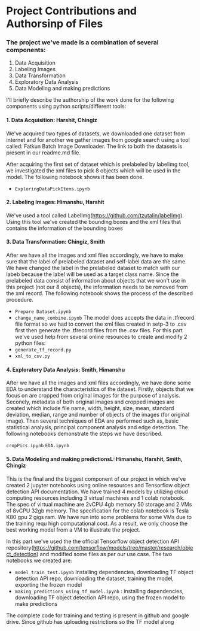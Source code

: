 # Project Contributions and Authorsinp of Files
### The project we've made is a combination of several components:

1. Data Acquisition
2. Labeling Images
3. Data Transformation
4. Exploratory Data Analysis
5. Data Modeling and making predictions

I'll briefly describe the authorship of the work done for the following components using python scripts/different tools:

#### 1. Data Acquisition: Harshit, Chingiz
We've acquired two types of datasets, we downloaded one dataset from internet and for another we gather images from google search using a tool called: Fatkun Batch Image Downloader. The link to both the datasets is present in our readme.md file.

After acquiring the first set of dataset which is prelabeled by labelimg tool, we investigated the xml files to pick 8 objects which will be used in the model. The following notebook shows it has been done.
- `ExploringDataPickItems.ipynb`



#### 2. Labeling Images: Himanshu, Harshit
We've used a tool called LabelImg(https://github.com/tzutalin/labelImg). Using this tool we've created the bounding boxes and the xml files that contains the information of the bounding boxes


#### 3. Data Transformation: Chingiz, Smith
After we have all the images and xml files accordingly, we have to make sure that the label of prelabeled dataset and self-label data are the same. We have changed the label in the prelabeled dataset to match with our labeb because the label will be used as a target class name. Since the prelabeled data consist of information about objects that we won't use in this project (not our 8 objects), the information needs to be removed from the xml record. The following notebook shows the process of the described procedure.
- `Prepare Dataset.ipynb`
- `change_name_combine.ipynb`
The model does accepts the data in .tfrecord file format so we had to convert the xml files created in setp-3 to .csv first then generate the .tfrecord files from the .csv files.
For this part we've used help from several online resources to create and modify 2 python files:
- `generate_tf_record.py`
- `xml_to_csv.py`

#### 4. Exploratory Data Analysis: Smith, Himanshu
After we have all the images and xml files accordingly, we have done some EDA to understand the characteristics of  the dataset. Firstly, objects that we focus on are cropped from original images for the purpose of analysis. Seconely, metadata of both original images and cropped images are created which include file name, width, height, size, mean, standard deviation, median, range and number of objects of the images (for original image). Then several techniques of EDA are performed such as, basic statistical analysis, principal component analysis and edge detection. The following notebooks demonstrate the steps we have described.

`cropPics.ipynb`
`EDA.ipynb`

#### 5. Data Modeling and making predictionsL: Himanshu, Harshit, Smith, Chingiz
This is the final and the biggest component of our project in which we've created 2 jupyter notebooks using online resources and Tensorflow object detection API documentation. We have trained 4 models by utilizing cloud computing resources including 3 virtual machines and 1 colab notebook. The spec of virtual machine are 2vCPU 4gb memory 50 storage and 2 VMs of 8vCPU 32gb memory. The specification for the colab notebook is Tesla K80 gpu 2 gigs ram. We have run into some problems for some VMs due to the training requ high computational cost. As a result, we only choose the best working model from a VM to illustrate the project.

In this part we've used the the official Tensorflow object detection API repository(https://github.com/tensorflow/models/tree/master/research/object_detection) and modified some files as per our use case.
The two notebooks we created are:
- `model_train_test.ipynb` Installing dependencies, downloading TF object detection API repo, downloading the dataset, training the model, exporting the frozen model
- `making_predictions_using_tf_model.ipynb` : installing dependencies, downloading TF object detection API repo, using the frozen model to make predictions


The complete code for training and testing is present in github and google drive. Since github has uploading restrictions so the TF model along
